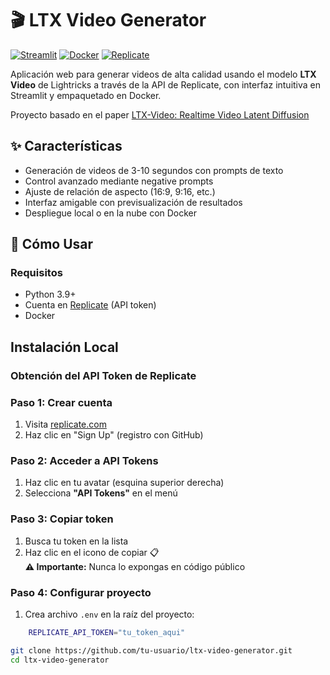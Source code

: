 # 🎬 LTX Video Generator

[![Streamlit](https://img.shields.io/badge/Streamlit-FF4B4B?logo=streamlit&logoColor=white)](https://streamlit.io/)
[![Docker](https://img.shields.io/badge/Docker-2496ED?logo=docker&logoColor=white)](https://www.docker.com/)
[![Replicate](https://img.shields.io/badge/Replicate-FF6C37?logo=replicate&logoColor=white)](https://replicate.com/)

Aplicación web para generar videos de alta calidad usando el modelo **LTX Video** de Lightricks a través de la API de Replicate, con interfaz intuitiva en Streamlit y empaquetado en Docker.

Proyecto basado en el paper [LTX-Video: Realtime Video Latent Diffusion](https://arxiv.org/abs/2501.00103)

## ✨ Características

- Generación de videos de 3-10 segundos con prompts de texto
- Control avanzado mediante negative prompts
- Ajuste de relación de aspecto (16:9, 9:16, etc.)
- Interfaz amigable con previsualización de resultados
- Despliegue local o en la nube con Docker

## 🚀 Cómo Usar

### Requisitos
- Python 3.9+
- Cuenta en [Replicate](https://replicate.com) (API token)
- Docker




## Instalación Local

### Obtención del API Token de Replicate

### Paso 1: Crear cuenta
1. Visita [replicate.com](https://replicate.com)
2. Haz clic en "Sign Up" (registro con GitHub)

### Paso 2: Acceder a API Tokens
1. Haz clic en tu avatar (esquina superior derecha)
2. Selecciona **"API Tokens"** en el menú


### Paso 3: Copiar token
1. Busca tu token en la lista
2. Haz clic en el icono de copiar 📋  
   **⚠️ Importante:** Nunca lo expongas en código público

### Paso 4: Configurar proyecto

1. Crea archivo `.env` en la raíz del proyecto:
```bash
    REPLICATE_API_TOKEN="tu_token_aqui"
```

```bash
git clone https://github.com/tu-usuario/ltx-video-generator.git
cd ltx-video-generator
